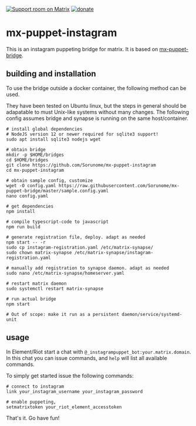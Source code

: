 [![Support room on Matrix](https://img.shields.io/matrix/mx-puppet-bridge:sorunome.de.svg?label=%23mx-puppet-bridge%3Asorunome.de&logo=matrix&server_fqdn=sorunome.de)](https://matrix.to/#/#mx-puppet-bridge:sorunome.de) [![donate](https://liberapay.com/assets/widgets/donate.svg)](https://liberapay.com/Sorunome/donate)

# mx-puppet-instagram
This is an instagram puppeting bridge for matrix. It is based on [mx-puppet-bridge](https://github.com/Sorunome/mx-puppet-bridge).

## building and installation

To use the bridge outside a docker container, the following method can be used.

They have been tested on Ubuntu linux, but the steps in general should be adapatable to must Unix-like systems without many changes.
The following config assumes bridge and synapse is running on the same host/container.

````shell
# install global dependencies
# NodeJS version 12 or newer required for sqlite3 support!
sudo apt install sqlite3 nodejs wget

# obtain bridge
mkdir -p $HOME/bridges
cd $HOME/bridges
git clone https://github.com/Sorunome/mx-puppet-instagram
cd mx-puppet-instagram

# obtain sample config, customize
wget -O config.yaml https://raw.githubusercontent.com/Sorunome/mx-puppet-bridge/master/sample.config.yaml
nano config.yaml

# get dependencies
npm install

# compile typescript-code to javascript
npm run build

# generate registration file, deploy. adapt as needed
npm start -- -r
sudo cp instagram-registration.yaml /etc/matrix-synapse/
sudo chown matrix-synapse /etc/matrix-synapse/instagram-registration.yaml 

# manually add registration to synapse daemon. adapt as needed
sudo nano /etc/matrix-synapse/homeserver.yaml 

# restart matrix daemon
sudo systemctl restart matrix-synapse

# run actual bridge
npm start

# Out of scope: make it run as a persistent daemon/service/systemd-unit
````

## usage

In Element/Riot start a chat with `@_instagrampuppet_bot:your.matrix.domain`. In this chat you can issue commands, and `help` will list all available commands.

To simply get started issue the following commands:

````
# connect to instagram
link your_instagram_username your_instagram_password

# enable puppeting, 
setmatrixtoken your_riot_element_accesstoken
````

That's it. Go have fun!
